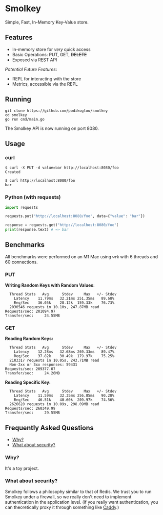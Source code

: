 # Smolkey
Simple, Fast, In-Memory Key-Value store.

## Features
- In-memory store for *very* quick access
- Basic Operations: PUT, GET, ~~DELETE~~
- Exposed via REST API

*Potential Future Features*:
- REPL for interacting with the store
- Metrics, accessible via the REPL

## Running
```
git clone https://github.com/podikoglou/smolkey
cd smolkey
go run cmd/main.go
```
The Smolkey API is now running on port 8080.

## Usage
### curl
```
$ curl -X PUT -d value=bar http://localhost:8080/foo
Created

$ curl http://localhost:8080/foo
bar
```

### Python (with requests)
```python
import requests

requests.put("http://localhost:8080/foo", data={"value": "bar"})

response = requests.get("http://localhost:8080/foo")
print(response.text) # => bar
```

## Benchmarks
All benchmarks were performed on an M1 Mac using `wrk` with 6 threads and 60 connections.

### PUT
**Writing Random Keys with Random Values:**
```
  Thread Stats   Avg      Stdev     Max   +/- Stdev
    Latency    11.79ms   32.21ms 251.35ms   89.68%
    Req/Sec    36.05k    28.12k  159.33k    76.73%
  2030546 requests in 10.10s, 247.87MB read
Requests/sec: 201094.97
Transfer/sec:     24.55MB
```

### GET
**Reading Random Keys:**
```
  Thread Stats   Avg      Stdev     Max   +/- Stdev
    Latency    12.28ms   32.68ms 269.33ms   89.47%
    Req/Sec    37.82k    30.49k  179.97k    75.25%
  2103317 requests in 10.05s, 243.71MB read
  Non-2xx or 3xx responses: 59431
Requests/sec: 209377.07
Transfer/sec:     24.26MB
```

**Reading Specific Key:**
```
  Thread Stats   Avg      Stdev     Max   +/- Stdev
    Latency    11.59ms   32.35ms 256.85ms   90.28%
    Req/Sec    46.51k    40.60k  209.97k    74.56%
  2626620 requests in 10.09s, 298.09MB read
Requests/sec: 260349.99
Transfer/sec:     29.55MB
```

## Frequently Asked Questions
- [Why?](#why)
- [What about security?](#what-about-security)

### Why?
It's a toy project.

### What about security?
Smolkey follows a philosophy similar to that of Redis. We trust you to run
Smolkey under a firewall, so we really don't need to implement authentication
in the application level. (if you really want authentication, you can
theoretically proxy it through something like
[Caddy](https://caddyserver.com/).)

